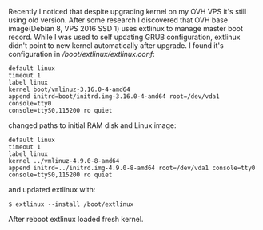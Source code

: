 Recently I noticed that despite upgrading kernel on my OVH VPS it's still using
old version. After some research I discovered that OVH base image(Debian 8, VPS
2016 SSD 1) uses extlinux to manage master boot record. While I was used to self
updating GRUB configuration, extlinux didn't point to new kernel automatically
after upgrade. I found it's configuration in
*/boot/extlinux/extlinux.conf*:

```
default linux
timeout 1
label linux
kernel boot/vmlinuz-3.16.0-4-amd64
append initrd=boot/initrd.img-3.16.0-4-amd64 root=/dev/vda1 console=tty0
console=ttyS0,115200 ro quiet
```

changed paths to initial RAM disk and Linux image:

```
default linux
timeout 1
label linux
kernel ../vmlinuz-4.9.0-8-amd64
append initrd=../initrd.img-4.9.0-8-amd64 root=/dev/vda1 console=tty0
console=ttyS0,115200 ro quiet
```

and updated extlinux with:

```
$ extlinux --install /boot/extlinux
```

After reboot extlinux loaded fresh kernel.

